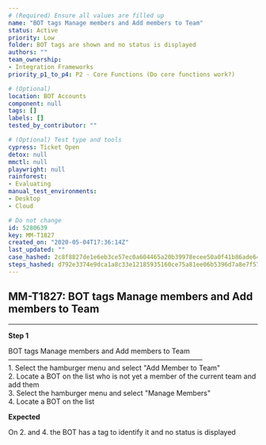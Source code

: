 ```yaml
---
# (Required) Ensure all values are filled up
name: "BOT tags Manage members and Add members to Team"
status: Active
priority: Low
folder: BOT tags are shown and no status is displayed
authors: ""
team_ownership: 
- Integration Frameworks
priority_p1_to_p4: P2 - Core Functions (Do core functions work?)

# (Optional)
location: BOT Accounts
component: null
tags: []
labels: []
tested_by_contributor: ""

# (Optional) Test type and tools
cypress: Ticket Open
detox: null
mmctl: null
playwright: null
rainforest: 
- Evaluating
manual_test_environments: 
- Desktop
- Cloud

# Do not change
id: 5280639
key: MM-T1827
created_on: "2020-05-04T17:36:14Z"
last_updated: ""
case_hashed: 2c8f8827de1e6eb3ce57ec0a604465a20b39978ecee50a0f41b86ade64fd657c9780f8ac652fa65b6e37ebde695b0c7d
steps_hashed: d792e3374e9dca1a8c33e12185935160ce75a81ee06b5396d7a8e7f57280aa38fb0e6a2205c3a5ab02b87c64c022f956
---
```


<!-- (Auto-generated) Based on frontmatter's "key" and "name" -->

## MM-T1827: BOT tags Manage members and Add members to Team

---

**Step 1**

BOT tags Manage members and Add members to Team\
————————————————————————————\
1\. Select the hamburger menu and select "Add Member to Team"\
2\. Locate a BOT on the list who is not yet a member of the current team and add them\
3\. Select the hamburger menu and select "Manage Members"\
4\. Locate a BOT on the list

**Expected**

On 2. and 4. the BOT has a tag to identify it and no status is displayed
